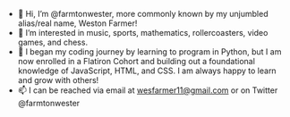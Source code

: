 - 👋 Hi, I’m @farmtonwester, more commonly known by my unjumbled alias/real name, Weston Farmer!
- 👀 I’m interested in music, sports, mathematics, rollercoasters, video games, and chess.
- 🌱 I began my coding journey by learning to program in Python, but I am now enrolled in a Flatiron Cohort and building out a foundational knowledge of JavaScript, HTML, and CSS. I am always happy to learn and grow with others!
- 📫 I can be reached via email at wesfarmer11@gmail.com or on Twitter @farmtonwester

<!---
farmtonwester/farmtonwester is a ✨ special ✨ repository because its `README.md` (this file) appears on your GitHub profile.
You can click the Preview link to take a look at your changes.
--->
